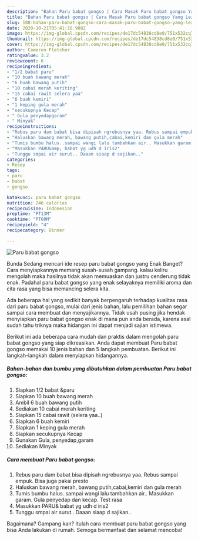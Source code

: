 ```yaml
---
description: "Bahan Paru babat gongso | Cara Masak Paru babat gongso Yang Lezat Sekali"
title: "Bahan Paru babat gongso | Cara Masak Paru babat gongso Yang Lezat Sekali"
slug: 188-bahan-paru-babat-gongso-cara-masak-paru-babat-gongso-yang-lezat-sekali
date: 2020-10-21T05:41:18.988Z
image: https://img-global.cpcdn.com/recipes/de17dc54838cd8e0/751x532cq70/paru-babat-gongso-foto-resep-utama.jpg
thumbnail: https://img-global.cpcdn.com/recipes/de17dc54838cd8e0/751x532cq70/paru-babat-gongso-foto-resep-utama.jpg
cover: https://img-global.cpcdn.com/recipes/de17dc54838cd8e0/751x532cq70/paru-babat-gongso-foto-resep-utama.jpg
author: Cameron Fletcher
ratingvalue: 3.2
reviewcount: 6
recipeingredient:
- "1/2 babat paru"
- "10 buah bawang merah"
- "6 buah bawang putih"
- "10 cabai merah keriting"
- "15 cabai rawit selera yaa"
- "6 buah kemiri"
- "1 keping gula merah"
- "secukupnya Kecap"
- " Gula penyedapgaram"
- " Minyak"
recipeinstructions:
- "Rebus paru dam babat bisa dipisah ngrebusnya yaa. Rebus sampai empuk. Bisa juga pakai presto"
- "Haluskan bawang merah, bawang putih,cabai,kemiri dan gula merah"
- "Tumis bumbu halus..sampai wangi lalu tambahkan air.. Masukkan garam. Gula penyedap dan kecap. Test rasa"
- "Masukkan PARU&amp; babat yg udh d iris2"
- "Tunggu smpai air surut.. Daaan siaap d sajikan.."
categories:
- Resep
tags:
- paru
- babat
- gongso

katakunci: paru babat gongso 
nutrition: 246 calories
recipecuisine: Indonesian
preptime: "PT13M"
cooktime: "PT60M"
recipeyield: "4"
recipecategory: Dinner

---
```



![Paru babat gongso](https://img-global.cpcdn.com/recipes/de17dc54838cd8e0/751x532cq70/paru-babat-gongso-foto-resep-utama.jpg)

Bunda Sedang mencari ide resep paru babat gongso yang Enak Banget? Cara menyiapkannya memang susah-susah gampang. kalau keliru mengolah maka hasilnya tidak akan memuaskan dan justru cenderung tidak enak. Padahal paru babat gongso yang enak selayaknya memiliki aroma dan cita rasa yang bisa memancing selera kita.



Ada beberapa hal yang sedikit banyak berpengaruh terhadap kualitas rasa dari paru babat gongso, mulai dari jenis bahan, lalu pemilihan bahan segar sampai cara membuat dan menyajikannya. Tidak usah pusing jika hendak menyiapkan paru babat gongso enak di mana pun anda berada, karena asal sudah tahu triknya maka hidangan ini dapat menjadi sajian istimewa.


Berikut ini ada beberapa cara mudah dan praktis dalam mengolah paru babat gongso yang siap dikreasikan. Anda dapat membuat Paru babat gongso memakai 10 jenis bahan dan 5 langkah pembuatan. Berikut ini langkah-langkah dalam menyiapkan hidangannya.

<!--inarticleads1-->

##### Bahan-bahan dan bumbu yang dibutuhkan dalam pembuatan Paru babat gongso:

1. Siapkan 1/2 babat &amp;paru
1. Siapkan 10 buah bawang merah
1. Ambil 6 buah bawang putih
1. Sediakan 10 cabai merah keriting
1. Siapkan 15 cabai rawit (selera yaa..)
1. Siapkan 6 buah kemiri
1. Siapkan 1 keping gula merah
1. Siapkan secukupnya Kecap
1. Gunakan  Gula, penyedap,garam
1. Sediakan  Minyak




<!--inarticleads2-->

##### Cara membuat Paru babat gongso:

1. Rebus paru dam babat bisa dipisah ngrebusnya yaa. Rebus sampai empuk. Bisa juga pakai presto
1. Haluskan bawang merah, bawang putih,cabai,kemiri dan gula merah
1. Tumis bumbu halus..sampai wangi lalu tambahkan air.. Masukkan garam. Gula penyedap dan kecap. Test rasa
1. Masukkan PARU&amp; babat yg udh d iris2
1. Tunggu smpai air surut.. Daaan siaap d sajikan..




Bagaimana? Gampang kan? Itulah cara membuat paru babat gongso yang bisa Anda lakukan di rumah. Semoga bermanfaat dan selamat mencoba!
